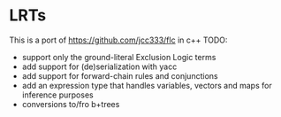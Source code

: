 LRTs
====

This is a port of https://github.com/jcc333/flc in c++
TODO:
  - support only the ground-literal Exclusion Logic terms
  - add support for (de)serialization with yacc
  - add support for forward-chain rules and conjunctions
  - add an expression type that handles variables,
    vectors and maps for inference purposes
  - conversions to/fro b+trees
